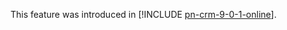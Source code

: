 This feature was introduced in [!INCLUDE [pn-crm-9-0-1-online](../includes/pn-crm-9-0-1-online.md)].